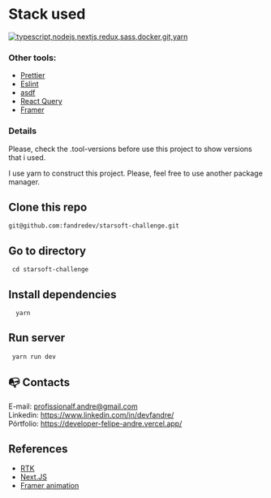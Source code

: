 # Stack used

  <a href="https://go-skill-icons.vercel.app/">
    <img src="https://go-skill-icons.vercel.app/api/icons?i=typescript,nodejs,nextjs,redux,sass,docker,git,yarn" alt="typescript,nodejs,nextjs,redux,sass,docker,git,yarn" />
  </a>

### Other tools:

- [Prettier](https://eslint.org/)
- [Eslint](https://prettier.io/)
- [asdf](https://asdf-vm.com/)
- [React Query](https://www.npmjs.com/package/react-query)
- [Framer](https://www.framer.com/)

### Details

Please, check the .tool-versions before use this project to show versions that i used.

I use yarn to construct this project. Please, feel free to use another package manager.

## Clone this repo

```
git@github.com:fandredev/starsoft-challenge.git
```

## Go to directory

```
 cd starsoft-challenge
```

## Install dependencies

```
  yarn
```

## Run server

```
 yarn run dev
```

## :mailbox_with_no_mail: Contacts

E-mail: profissionalf.andre@gmail.com<br>
Linkedin: https://www.linkedin.com/in/devfandre/<br>
Pórtfolio: https://developer-felipe-andre.vercel.app/<br>

## References

- [RTK](https://redux-toolkit.js.org/)
- [Next.JS](https://nextjs.org/docs)
- [Framer animation](https://www.framer.com/motion/animation/)
